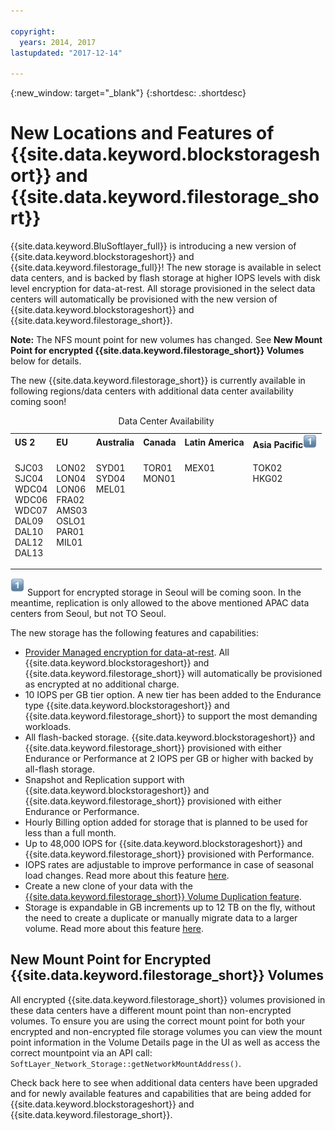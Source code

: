 ```yaml
---

copyright:
  years: 2014, 2017
lastupdated: "2017-12-14"

---
```

{:new_window: target="_blank"}
{:shortdesc: .shortdesc}

# New Locations and Features of {{site.data.keyword.blockstorageshort}} and {{site.data.keyword.filestorage_short}}

{{site.data.keyword.BluSoftlayer_full}} is introducing a new version of {{site.data.keyword.blockstorageshort}} and {{site.data.keyword.filestorage_full}}!  The new storage is available in select data centers, and is backed by flash storage at higher IOPS levels with disk level encryption for data-at-rest. All storage provisioned in the select data centers will automatically be provisioned with the new version of {{site.data.keyword.blockstorageshort}} and {{site.data.keyword.filestorage_short}}.

**Note:** The NFS mount point for new volumes has changed. See **New Mount Point for encrypted {{site.data.keyword.filestorage_short}} Volumes** below for details.

The new {{site.data.keyword.filestorage_short}} is currently available in following regions/data centers with additional data center availability coming soon!
<table style="width:100%;">
	<caption>Data Center Availability</caption>
	<tbody>
		<tr>
			<td><strong>US 2</strong></td>
			<td><strong>EU</strong></td>
			<td><strong>Australia</strong></td>
			<td><strong>Canada</strong></td>
			<td><strong>Latin America</strong></td>
			<td><strong>Asia Pacific</strong><img src="/images/numberone.png" alt="1" /></td>
		</tr>
		<tr>
			<td>
				<p>SJC03<br />
				   SJC04<br />
					WDC04<br />
					WDC06<br />
					WDC07<br />
					DAL09<br />
					DAL10<br />
					DAL12<br />
					DAL13</p>
			</td>
			<td>
				<p>LON02<br />
				LON04<br />
				LON06<br />
				FRA02<br />
				AMS03<br />
				OSLO1<br />
				PAR01<br />
				MIL01<br /><br /></p>
			</td>
			<td>
				<p>SYD01<br />
				SYD04<br />
				MEL01<br /><br /><br /><br /><br /><br /><br /></p>
			</td>
			<td>
				<p>TOR01<br />
					MON01<br /><br /><br /><br /><br /><br /><br /><br /></p>
			</td>
			<td>
				<p>MEX01<br /><br /><br /><br /><br /><br /><br /><br /><br /></p>
			</td>
						<td>
				<p>TOK02<br />
					HKG02<br /><br /><br /><br /><br /><br /><br /><br /></p>
			</td>
			</tr>
	</tbody>
</table>
 

<sup>![1](/images/numberone.png)</sup> Support for encrypted storage in Seoul will be coming soon. In the meantime, replication is only allowed to the above mentioned APAC data centers from Seoul, but not TO Seoul. 

The new storage has the following features and capabilities:

-  [Provider Managed encryption for data-at-rest](block-file-storage-encryption-rest.html). All {{site.data.keyword.blockstorageshort}} and {{site.data.keyword.filestorage_short}} will automatically be provisioned as encrypted at no additional charge.
-  10 IOPS per GB tier option. A new tier has been added to the Endurance type {{site.data.keyword.blockstorageshort}} and {{site.data.keyword.filestorage_short}} to support the most demanding workloads.
-  All flash-backed storage.  {{site.data.keyword.blockstorageshort}} and {{site.data.keyword.filestorage_short}} provisioned with either Endurance or Performance at 2 IOPS per GB or higher with backed by all-flash storage.
-  Snapshot and Replication support with {{site.data.keyword.blockstorageshort}} and {{site.data.keyword.filestorage_short}} provisioned with either Endurance or Performance.
-  Hourly Billing option added for storage that is planned to be used for less than a full month. 
-  Up to 48,000 IOPS for {{site.data.keyword.blockstorageshort}} and {{site.data.keyword.filestorage_short}} provisioned with Performance.
-  IOPS rates are adjustable to improve performance in case of seasonal load changes. Read more about this feature [here](adjustable-iops.html).
-  Create a new clone of your data with the [{{site.data.keyword.filestorage_short}} Volume Duplication feature](how-to-create-duplicate-volume.html).
- Storage is expandable in GB increments up to 12 TB on the fly, without the need to create a duplicate or manually migrate data to a larger volume. Read more about this feature [here](expandable_file_storage.html).

## New Mount Point for Encrypted {{site.data.keyword.filestorage_short}} Volumes

All encrypted {{site.data.keyword.filestorage_short}} volumes provisioned in these data centers have a different mount point than non-encrypted volumes.  To ensure you are using the correct mount point for both your encrypted and non-encrypted file storage volumes you can view the mount point information in the Volume Details page in the UI as well as access the correct mountpoint via an API call:  `SoftLayer_Network_Storage::getNetworkMountAddress()`.

Check back here to see when additional data centers have been upgraded and for newly available features and capabilities that are being added for {{site.data.keyword.blockstorageshort}} and {{site.data.keyword.filestorage_short}}.
